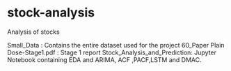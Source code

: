 # stock-analysis
Analysis of stocks

Small_Data : Contains the entire dataset used for the project
60_Paper Plain Dose-Stage1.pdf : Stage 1 report
Stock_Analysis_and_Prediction: Jupyter Notebook containing EDA and ARIMA, ACF ,PACF,LSTM and DMAC.
